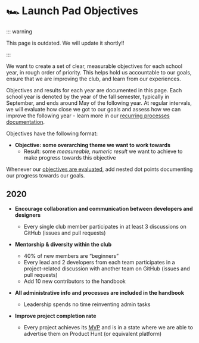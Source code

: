 # 🏎 Launch Pad Objectives

::: warning

This page is outdated. We will update it shortly!!

:::

We want to create a set of clear, measurable objectives for each school year, in rough order of priority. This helps hold us accountable to our goals, ensure that we are improving the club, and learn from our experiences.

Objectives and results for each year are documented in this page. Each school year is denoted by the year of the fall semester, typically in September, and ends around May of the following year. At regular intervals, we will evaluate how close we got to our goals and assess how we can improve the following year - learn more in our [recurring processes documentation](/handbook/strategy/recurring-processes.md#evaluating-objectives).

Objectives have the following format:

- **Objective: some overarching theme we want to work towards**
  - Result: some _measureable, numeric result_ we want to achieve to make progress towards this objective

Whenever our [objectives are evaluated](/handbook/strategy/recurring-processes.md#evaluating-objectives), add nested dot points documenting our progress towards our goals.

## 2020

- **Encourage collaboration and communication between developers and designers**

  - Every single club member participates in at least 3 discussions on GitHub (issues and pull requests)

- **Mentorship & diversity within the club**

  - 40% of new members are “beginners”
  - Every lead and 2 developers from each team participates in a project-related discussion with another team on GitHub (issues and pull requests)
  - Add 10 new contributors to the handbook

- **All administrative info and processes are included in the handbook**

  - Leadership spends no time reinventing admin tasks

- **Improve project completion rate**
  - Every project achieves its [MVP](/handbook/project-management/scope.md#core-feature-and-the-mvp) and is in a state where we are able to advertise them on Product Hunt (or equivalent platform)
